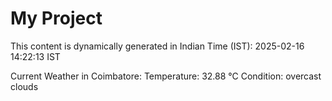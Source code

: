 # My Project

This content is dynamically generated in Indian Time (IST): 2025-02-16 14:22:13 IST


Current Weather in Coimbatore:
Temperature: 32.88 °C
Condition: overcast clouds
